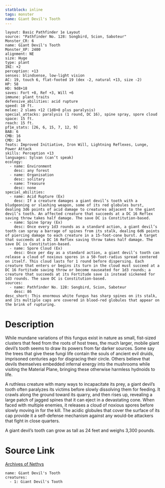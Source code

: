 ```yaml
---
statblock: inline
tags: monster
name: Giant Devil's Tooth
---
```

```statblock
layout: Basic Pathfinder 1e Layout
source: "Pathfinder No. 128: Songbird, Scion, Saboteur"
Monster_CR: 6
name: Giant Devil's Tooth
Monster_XP: 2400
alignment: NE
size: Huge
type: plant
INI: +2
perception: +13
senses: blindsense, low-light vision
AC: 19, touch 6, flat-footed 19 (dex -2, natural +13, size -2)
HP: 58
HD: 9d8+18
saves: Fort +8, Ref +3, Will +6
immune: plant traits
defensive_abilities: acid rupture
speed: 10 ft.
melee: 2 slams +12 (1d8+8 plus paralysis)
special_attacks: paralysis (1 round, DC 16), spine spray, spore cloud
space: 15 ft.
reach: 15 ft.
pf1e_stats: [26, 6, 15, 7, 12, 9]
BAB: 6
CMB: 16
CMD: 24
feats: Improved Initiative, Iron Will, Lightning Reflexes, Lunge, Power Attack
skills: Perception +13
languages: Sylvan (can’t speak)
ecology:
  - name: Environment
    desc: any forest
  - name: Organisation
    desc: solitary
  - name: Treasure
    desc: none
special_abilities:
  - name: Acid Rupture (Ex)
    desc: If a creature damages a giant devil’s tooth with a bludgeoning or slashing weapon, some of its red globules burst, dealing 3d6 points of acid damage to creatures adjacent to the giant devil’s tooth. An affected creature that succeeds at a DC 16 Reflex saving throw takes half damage. The save DC is Constitution-based.
  - name: Spine Spray (Ex)
    desc: Once every 1d3 rounds as a standard action, a giant devil’s tooth can spray a barrage of spines from its stalk, dealing 6d6 points of piercing damage to each creature in a 15-foot-cone burst. A target that succeeds at a DC 16 Reflex saving throw takes half damage. The save DC is Constitution-based.
  - name: Spore Cloud (Ex)
    desc: Once per day as a standard action, a giant devil’s tooth can release a cloud of noxious spores in a 50-foot-radius spread centered on itself. This cloud lasts for 1 round before dispersing. Each creature that enters or begins its turn in the cloud must succeed at a DC 16 Fortitude saving throw or become nauseated for 1d3 rounds; a creature that succeeds at its Fortitude save is instead sickened for 1d3 rounds. The save DC is Constitution-based.
sources:
  - name: Pathfinder No. 128: Songbird, Scion, Saboteur
    desc: 86
desc_short: This enormous white fungus has sharp spines on its stalk, and its multiple caps are covered in blood-red globules that appear on the brink of rupturing.
```
# Description
While mundane variations of this fungus exist in nature as small, fist-sized clusters that feed from the roots of host trees, the much larger, mobile giant devil’s tooth seems to draw its powers from far darker sources. Some say the trees that give these fungi life contain the souls of ancient evil druids, imprisoned centuries ago for disgracing their circle. Others believe that devils themselves embedded infernal energy into the mushrooms while visiting the Material Plane, bringing these otherwise harmless hydnoids to life.

 A ruthless creature with many ways to incapacitate its prey, a giant devil’s tooth often paralyzes its victims before slowly dissolving them for feeding. It crawls along the ground toward its quarry, and then rises up, revealing a large patch of jagged spines that it can eject in a devastating cone. When faced with multiple enemies, it releases a cloud of noxious spores before slowly moving in for the kill. The acidic globules that cover the surface of its cap provide it a self-defense mechanism against any would-be attackers that fight in close quarters.

 A giant devil’s tooth can grow as tall as 24 feet and weighs 3,300 pounds.
# Source Link
[Archives of Nethys](https://aonprd.com/MonsterDisplay.aspx?ItemName=Giant%20Devil%27s%20Tooth)
```encounter-table
name: Giant Devil's Tooth
creatures:
  - 1: Giant Devil's Tooth
```
